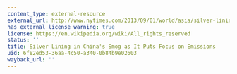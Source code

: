 ```yaml
---
content_type: external-resource
external_url: http://www.nytimes.com/2013/09/01/world/asia/silver-lining-in-chinas-smog-as-it-puts-focus-on-emissions.html?_r=0
has_external_license_warning: true
license: https://en.wikipedia.org/wiki/All_rights_reserved
status: ''
title: Silver Lining in China's Smog as It Puts Focus on Emissions
uid: 6f82ed53-36aa-4c50-a340-0b84b9e02603
wayback_url: ''
---
```

